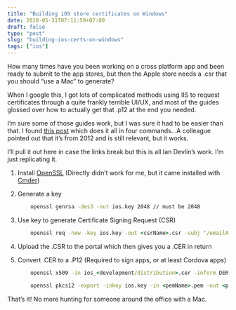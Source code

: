 ```yaml
---
title: "Building iOS store certificates on Windows"
date: 2018-05-31T07:11:59+07:00
draft: false
type: "post"
slug: "building-ios-certs-on-windows"
tags: ["ios"]
---
```


How many times have you been working on a cross platform app and been ready to submit to the app stores, but then the Apple store needs a .csr that you should “use a Mac” to generate?  

When I google this, I got lots of complicated methods using IIS to request certificates through a quite frankly terrible UI/UX, and most of the guides glossed over how to actually get that .p12 at the end you needed.
  
<!--more-->  

I’m sure some of those guides work, but I was sure it had to be easier than that. I found [this post](http://www.iandevlin.com/blog/2012/11/phonegap/building-an-ios-signing-key-for-phonegap-in-windows/) which does it all in four commands…A colleague pointed out that it’s from 2012 and is still relevant, but it works.  

I’ll pull it out here in case the links break but this is all Ian Devlin’s work. I’m just replicating it.  

1. Install [OpenSSL](https://www.openssl.org/) (Directly didn’t work for me, but it came installed with [Cmder](http://cmder.net/))  

2. Generate a key  

    ``` cmd
        openssl genrsa -des3 -out ios.key 2048 // must be 2048
    ```

3. Use key to generate Certificate Signing Request (CSR)  

    ``` cmd
        openssl req -new -key ios.key -out <csrName>.csr -subj '/emailAddress=MY-EMAIL-ADDRESS, CN=COMPANY-NAME, C=COUNTRY-CODE'
    ```

4. Upload the .CSR to the portal which then gives you a .CER in return
5. Convert .CER to a .P12 (Required to sign apps, or at least Cordova apps)

    ``` cmd 
        openssl x509 -in ios_<development/distribution>.cer -inform DER -out <pemName>.pem -outform PEM
    ```

    ``` cmd 
        openssl pkcs12 -export -inkey ios.key -in <pemName>.pem -out <p12Name>.p12
    ```

That’s it! No more hunting for someone around the office with a Mac.
